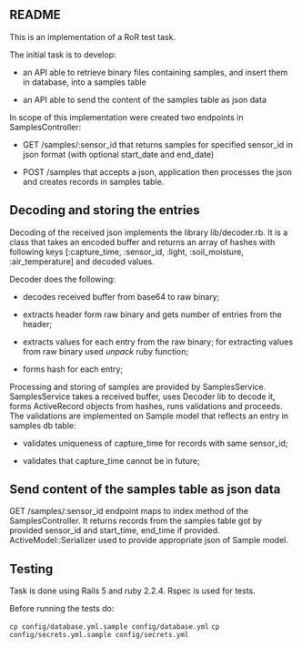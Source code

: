 ## README

This is an implementation of a RoR test task.

The initial task is to develop:

  * an API able to retrieve binary files containing samples, and insert them in database, into a samples table

  * an API able to send the content of the samples table as json data

In scope of this implementation were created two endpoints in SamplesController:

  * GET /samples/:sensor_id that returns samples for specified sensor_id in json format (with optional start_date and end_date)

  * POST /samples that accepts a json, application then processes the json and creates records in samples table.


## Decoding and storing the entries

Decoding of the received json implements the library lib/decoder.rb. It is a class that takes an encoded buffer and returns an array of hashes with following keys [:capture_time, :sensor_id, :light, :soil_moisture, :air_temperature] and decoded values.

Decoder does the following:

  * decodes received buffer from base64 to raw binary;

  * extracts header form raw binary and gets number of entries from the header;

  * extracts values for each entry from the raw binary; for extracting values from raw binary used *unpack* ruby function;

  * forms hash for each entry;


Processing and storing of samples are provided by SamplesService. SamplesService takes a received buffer, uses Decoder lib to decode it, forms ActiveRecord objects from hashes, runs validations and proceeds. The validations are implemented on Sample model that reflects an entry in samples db table:

  * validates uniqueness of capture_time for records with same sensor_id;

  * validates that capture_time cannot be in future;


## Send content of the samples table as json data

GET /samples/:sensor_id endpoint maps to index method of the SamplesController. It returns records from the samples table got by provided sensor_id and start_time, end_time if provided. ActiveModel::Serializer used to provide appropriate json of Sample model.


## Testing

Task is done using Rails 5 and ruby 2.2.4. Rspec is used for tests.

Before running the tests do:

  `cp config/database.yml.sample config/database.yml`
  `cp config/secrets.yml.sample config/secrets.yml`
